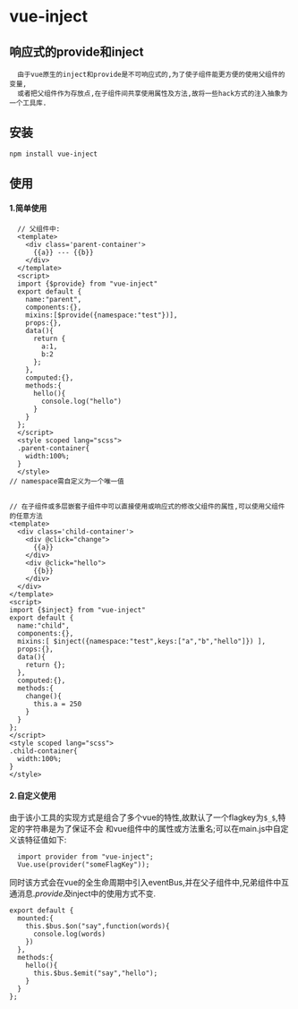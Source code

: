 # vue-inject

## 响应式的provide和inject

```
  由于vue原生的inject和provide是不可响应式的,为了使子组件能更方便的使用父组件的变量,
  或者把父组件作为存放点,在子组件间共享使用属性及方法,故将一些hack方式的注入抽象为一个工具库.
```
## 安装

```
npm install vue-inject
```

## 使用

  #### 1.简单使用

  ```
    // 父组件中:
    <template>
      <div class='parent-container'>
        {{a}} --- {{b}}
      </div>
    </template>
    <script>
    import {$provide} from "vue-inject"
    export default {
      name:"parent",
      components:{},
      mixins:[$provide({namespace:"test"})],
      props:{},
      data(){
        return {
          a:1,
          b:2
        };
      },
      computed:{},
      methods:{
        hello(){
          console.log("hello")
        }
      }
    };
    </script>
    <style scoped lang="scss">
    .parent-container{
      width:100%;
    }
    </style>
  // namespace需自定义为一个唯一值


  // 在子组件或多层嵌套子组件中可以直接使用或响应式的修改父组件的属性,可以使用父组件的任意方法
  <template>
    <div class='child-container'>
      <div @click="change">
        {{a}}
      </div>
      <div @click="hello">
        {{b}}
      </div>
    </div>
  </template>
  <script>
  import {$inject} from "vue-inject"
  export default {
    name:"child",
    components:{},
    mixins:[ $inject({namespace:"test",keys:["a","b","hello"]}) ],
    props:{},
    data(){
      return {};
    },
    computed:{},
    methods:{
      change(){
        this.a = 250
      }
    }
  };
  </script>
  <style scoped lang="scss">
  .child-container{
    width:100%;
  }
  </style>

  ```

#### 2.自定义使用

由于该小工具的实现方式是组合了多个vue的特性,故默认了一个flagkey为`$_$`,特定的字符串是为了保证不会  和vue组件中的属性或方法重名;可以在main.js中自定义该特征值如下:

```
  import provider from "vue-inject";
  Vue.use(provider("someFlagKey"));
```

同时该方式会在vue的全生命周期中引入eventBus,并在父子组件中,兄弟组件中互通消息.$provide及$inject中的使用方式不变.

```
export default {
  mounted:{
    this.$bus.$on("say",function(words){
      console.log(words)
    })
  },
  methods:{
    hello(){
      this.$bus.$emit("say","hello");
    }
  }
};

```
